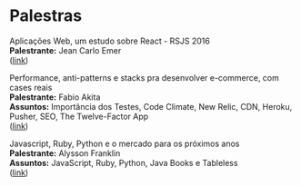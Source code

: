 # Palestras

Aplicações Web, um estudo sobre React - RSJS 2016                                                 
**Palestrante:** Jean Carlo Emer                                                                                       
([link](https://www.youtube.com/watch?v=3Y3jC_AwGF8))                                                

Performance, anti-patterns e stacks pra desenvolver e-commerce, com cases reais                                         
**Palestrante:** Fabio Akita                                                                         
**Assuntos:** Importância dos Testes, Code Climate, New Relic, CDN, Heroku, Pusher, SEO, The Twelve-Factor App  
([link](https://www.youtube.com/watch?v=a2GElG2yDq4))

Javascript, Ruby, Python e o mercado para os próximos anos                
**Palestrante:** Alysson Franklin                  
**Assuntos:** JavaScript, Ruby, Python, Java Books e Tableless                  
([link](https://www.youtube.com/watch?v=SpW9hikuR84))           
